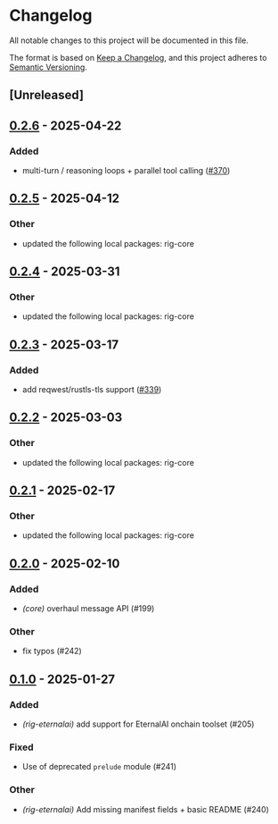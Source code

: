 # Changelog

All notable changes to this project will be documented in this file.

The format is based on [Keep a Changelog](https://keepachangelog.com/en/1.0.0/),
and this project adheres to [Semantic Versioning](https://semver.org/spec/v2.0.0.html).

## [Unreleased]

## [0.2.6](https://github.com/0xPlaygrounds/rig/compare/rig-eternalai-v0.2.5...rig-eternalai-v0.2.6) - 2025-04-22

### Added

- multi-turn / reasoning loops + parallel tool calling ([#370](https://github.com/0xPlaygrounds/rig/pull/370))

## [0.2.5](https://github.com/0xPlaygrounds/rig/compare/rig-eternalai-v0.2.4...rig-eternalai-v0.2.5) - 2025-04-12

### Other

- updated the following local packages: rig-core

## [0.2.4](https://github.com/0xPlaygrounds/rig/compare/rig-eternalai-v0.2.3...rig-eternalai-v0.2.4) - 2025-03-31

### Other

- updated the following local packages: rig-core

## [0.2.3](https://github.com/0xPlaygrounds/rig/compare/rig-eternalai-v0.2.2...rig-eternalai-v0.2.3) - 2025-03-17

### Added

- add reqwest/rustls-tls support ([#339](https://github.com/0xPlaygrounds/rig/pull/339))

## [0.2.2](https://github.com/0xPlaygrounds/rig/compare/rig-eternalai-v0.2.1...rig-eternalai-v0.2.2) - 2025-03-03

### Other

- updated the following local packages: rig-core

## [0.2.1](https://github.com/0xPlaygrounds/rig/compare/rig-eternalai-v0.2.0...rig-eternalai-v0.2.1) - 2025-02-17

### Other

- updated the following local packages: rig-core

## [0.2.0](https://github.com/0xPlaygrounds/rig/compare/rig-eternalai-v0.1.0...rig-eternalai-v0.2.0) - 2025-02-10

### Added

- *(core)* overhaul message API (#199)

### Other

- fix typos (#242)

## [0.1.0](https://github.com/0xPlaygrounds/rig/releases/tag/rig-eternalai-v0.1.0) - 2025-01-27

### Added

- *(rig-eternalai)* add support for EternalAI onchain toolset (#205)

### Fixed

- Use of deprecated `prelude` module (#241)

### Other

- *(rig-eternalai)* Add missing manifest fields + basic README (#240)
